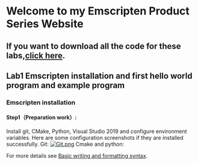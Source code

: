 # Welcome to my Emscripten Product Series Website

## If you want to download all the code for these labs,[click here](https://github.com/MengyuanL/CS7345-Lab-Mengyuan-Li).

## Lab1 Emscripten installation and first hello world program and example program

### Emscripten installation

#### Step1（Preparation work）:

Install git, CMake, Python, Visual Studio 2019 and configure environment variables. Here are some configuration screenshots if they are installed successfully.
Git:
[![Git.png](https://i.postimg.cc/VNmxYvjD/1.png)](https://postimg.cc/nXSR2HSD)
Cmake and python:














For more details see [Basic writing and formatting syntax](https://docs.github.com/en/github/writing-on-github/getting-started-with-writing-and-formatting-on-github/basic-writing-and-formatting-syntax).


